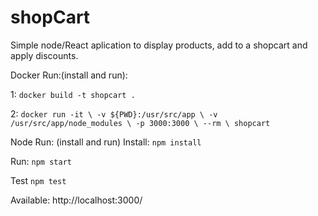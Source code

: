 # shopCart


Simple node/React aplication to display products, add to a shopcart and apply discounts.

Docker Run:(install and run):

  1: `docker build -t shopcart .`

  2: ```docker run -it \
        -v ${PWD}:/usr/src/app \
        -v /usr/src/app/node_modules \
        -p 3000:3000 \
        --rm \
        shopcart```

Node Run: (install and run)
Install:
  `npm install`

Run:
  `npm start`

Test
  `npm test`



Available:  http://localhost:3000/
